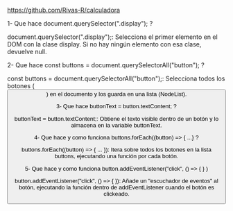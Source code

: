 https://github.com/Rivas-R/calculadora

1- Que hace document.querySelector(".display"); ?

document.querySelector(".display");: Selecciona el primer elemento en el DOM con la clase display. Si no hay ningún elemento con esa clase, devuelve null.

2- Que hace const buttons = document.querySelectorAll("button"); ?

const buttons = document.querySelectorAll("button");: Selecciona todos los botones (<button>) en el documento y los guarda en una lista (NodeList).

3- Que hace buttonText = button.textContent; ?

buttonText = button.textContent;: Obtiene el texto visible dentro de un botón y lo almacena en la variable buttonText.

4- Que hace y como funciona buttons.forEach((button) => { ...} ?

buttons.forEach((button) => { ... }): Itera sobre todos los botones en la lista buttons, ejecutando una función por cada botón.

5- Que hace y como funciona button.addEventListener("click", () => { } )

button.addEventListener("click", () => { }): Añade un "escuchador de eventos" al botón, ejecutando la función dentro de addEventListener cuando el botón es clickeado.